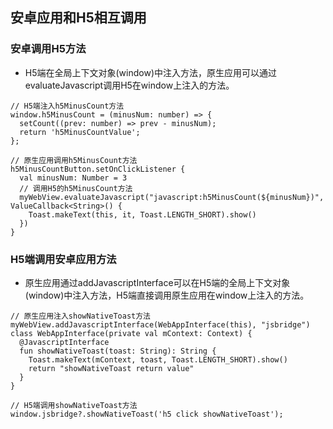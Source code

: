 ## 安卓应用和H5相互调用
### 安卓调用H5方法
- H5端在全局上下文对象(window)中注入方法，原生应用可以通过evaluateJavascript调用H5在window上注入的方法。
```
// H5端注入h5MinusCount方法
window.h5MinusCount = (minusNum: number) => {
  setCount((prev: number) => prev - minusNum);
  return 'h5MinusCountValue';
};

// 原生应用调用h5MinusCount方法
h5MinusCountButton.setOnClickListener {
  val minusNum: Number = 3
  // 调用H5的h5MinusCount方法
  myWebView.evaluateJavascript("javascript:h5MinusCount(${minusNum})", ValueCallback<String>() {
    Toast.makeText(this, it, Toast.LENGTH_SHORT).show()
  })
}
```
### H5端调用安卓应用方法
- 原生应用通过addJavascriptInterface可以在H5端的全局上下文对象(window)中注入方法，H5端直接调用原生应用在window上注入的方法。
```
// 原生应用注入showNativeToast方法
myWebView.addJavascriptInterface(WebAppInterface(this), "jsbridge")
class WebAppInterface(private val mContext: Context) {
  @JavascriptInterface
  fun showNativeToast(toast: String): String {
    Toast.makeText(mContext, toast, Toast.LENGTH_SHORT).show()
    return "showNativeToast return value"
  }
}

// H5端调用showNativeToast方法
window.jsbridge?.showNativeToast('h5 click showNativeToast');
```